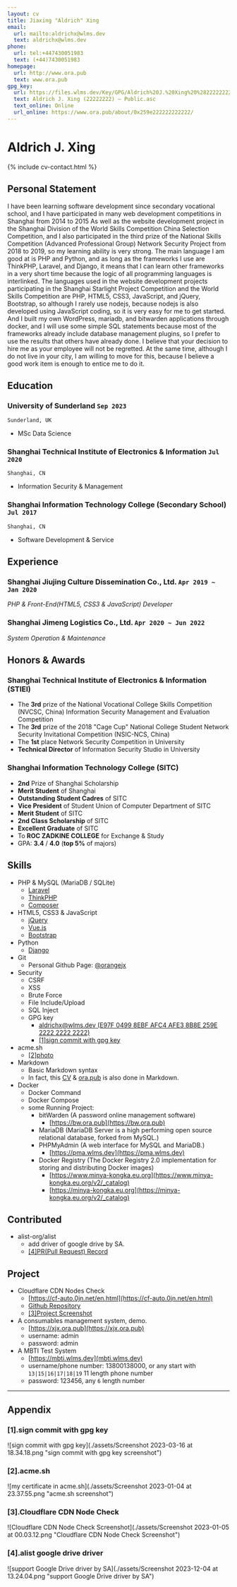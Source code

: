 ```yaml
---
layout: cv
title: Jiaxing "Aldrich" Xing
email:
  url: mailto:aldrichx@wlms.dev
  text: aldrichx@wlms.dev
phone:
  url: tel:+447430051983
  text: (+44)7430051983
homepage:
  url: http://www.ora.pub
  text: www.ora.pub
gpg_key:
  url: https://files.wlms.dev/Key/GPG/Aldrich%20J.%20Xing%20%2822222222%29%20%E2%80%93%20Public.asc
  text: Aldrich J. Xing (22222222) – Public.asc
  text_online: Online
  url_online: https://www.ora.pub/about/0x259e222222222222/
---
```


# **Aldrich** J. Xing

<!--
include contact information from the front matter
Supported arguments:
    - homepage: url, text
    - phone
    - email
-->

{% include cv-contact.html %}

## Personal Statement
I have been learning software development since secondary vocational school, and I have participated in many web development competitions in Shanghai from 2014 to 2015 As well as the website development project in the Shanghai Division of the World Skills Competition China Selection Competition, and I also participated in the third prize of the National Skills Competition (Advanced Professional Group) Network Security Project from 2018 to 2019, so my learning ability is very strong. The main language I am good at is PHP and Python, and as long as the frameworks I use are ThinkPHP, Laravel, and Django, it means that I can learn other frameworks in a very short time because the logic of all programming languages ​​is interlinked. The languages used in the website development projects participating in the Shanghai Starlight Project Competition and the World Skills Competition are PHP, HTML5, CSS3, JavaScript, and jQuery, Bootstrap, so although I rarely use nodejs, because nodejs is also developed using JavaScript coding, so it is very easy for me to get started. And I built my own WordPress, mariadb, and bitwarden applications through docker, and I will use some simple SQL statements because most of the frameworks already include database management plugins, so I prefer to use the results that others have already done. I believe that your decision to hire me as your employee will not be regretted. At the same time, although I do not live in your city, I am willing to move for this, because I believe a good work item is enough to entice me to do it.

## Education
### **University of Sunderland** `Sep 2023`

```
Sunderland, UK
```
- MSc Data Science

### **Shanghai Technical Institute of Electronics & Information** `Jul 2020`

```
Shanghai, CN
```
- Information Security & Management

### **Shanghai Information Technology College** (Secondary School) `Jul 2017`

```
Shanghai, CN
```
- Software Development & Service

## Experience
### **Shanghai Jiujing Culture Dissemination Co., Ltd.** `Apr 2019 ~ Jan 2020`

_PHP & Front-End(HTML5, CSS3 & JavaScript) Developer_<br>

### **Shanghai Jimeng Logistics Co., Ltd.** `Apr 2020 ~ Jun 2022`

_System Operation & Maintenance_<br>

## Honors & Awards
### **Shanghai Technical Institute of Electronics & Information (STIEI)**
  - The **3rd** prize of the National Vocational College Skills Competition (NVCSC, China) Information Security Management and Evaluation Competition
  - The **3rd** prize of the 2018 "Cage Cup" National College Student Network Security Invitational Competition (NSIC-NCS, China)
  - The **1st** place Network Security Competition in University
  - **Technical Director** of Information Security Studio in University

### **Shanghai Information Technology College (SITC)**
  - **2nd** Prize of Shanghai Scholarship
  - **Merit Student** of Shanghai
  - **Outstanding Student Cadres** of SITC
  - **Vice President** of Student Union of Computer Department of SITC
  - **Merit Student** of SITC
  - **2nd Class Scholarship** of SITC
  - **Excellent Graduate** of SITC
  - To **ROC ZADKINE COLLEGE** for Exchange & Study
  - GPA: **3.4** / **4.0** (**top 5%** of majors)

## Skills
  - PHP & MySQL (MariaDB / SQLite)
    - [Laravel](https://laravel.com "Laravel.com")
    - [ThinkPHP](https://www.thinkphp.cn "www.ThinkPHP.cn")
    - [Composer](https://getcomposer.org "Composer")
  - HTML5, CSS3 & JavaScript
    - [jQuery](https://jquery.com "jQuery")
    - [Vue.js](https://vuejs.org "Vue.js")
    - [Bootstrap](https://getbootstrap.com "Bootstrap")
  - Python
    - [Django](https://www.djangoproject.com "Django")
  - Git
    - Personal Github Page: [@orangejx](https://github.com/orangejx)
  - Security
    - CSRF
    - XSS
    - Brute Force
    - File Include/Upload
    - SQL Inject
    - GPG key
      - [aldrichx@wlms.dev (E97F 0499 8EBF AFC4 AFE3 8B8E 259E 2222 2222 2222)](https://keyserver.ubuntu.com/pks/lookup?search=0x259e222222222222&fingerprint=on&op=index)
      - [\[1\]sign commit with gpg key](#1sign-commit-with-gpg-key)
  - acme.sh
    - [\[2\]photo](#2acmesh)
  - Markdown
    - Basic Markdown syntax
    - In fact, this [CV](https://about.wlms.dev "about.wlms.dev") & [ora.pub](https://www.ora.pub "www.ora.pub") is also done in Markdown.
  - Docker
    - Docker Command
    - Docker Compose
    - some Running Project:
      - bitWarden (A password online management software)
        - [https://bw.ora.pub](https://bw.ora.pub)
      - MariaDB (MariaDB Server is a high performing open source relational database, forked from MySQL.)
      - PHPMyAdmin (A web interface for MySQL and MariaDB.)
        - [https://pma.wlms.dev](https://pma.wlms.dev)
      - Docker Registry (The Docker Registry 2.0 implementation for storing and distributing Docker images)
        - [https://www.minya-kongka.eu.org](https://www.minya-kongka.eu.org/v2/_catalog)
        - [https://minya-kongka.eu.org](https://minya-kongka.eu.org/v2/_catalog)

## Contributed 
  - alist-org/alist
    - add driver of google drive by SA.
    - [\[4\]PR(Pull Request) Record](#4alist-google-drive-driver)

## Project
  - Cloudflare CDN Nodes Check
    - [https://cf-auto.0jn.net/en.html](https://cf-auto.0jn.net/en.html)
    - [Github Repository](https://github.com/orangejx/cf-auto-web.git)
    - [\[3\]Project Screenshot](#3cloudflare-cdn-node-check)
  - A consumables management system, demo.
    - [https://xjx.ora.pub](https://xjx.ora.pub)
    - username: admin
    - password: admin
  - A MBTI Test System 
    - [https://mbti.wlms.dev](mbti.wlms.dev)
    - username/phone number: 13800138000, or any start with `13|15|16|17|18|19` 11 length phone number
    - password: 123456, any `6` length number
---

## Appendix
### [1].sign commit with gpg key
![sign commit with gpg key](./assets/Screenshot 2023-03-16 at 18.34.18.png "sign commit with gpg key screenshot")

### [2].acme.sh
![my certificate in acme.sh](./assets/Screenshot 2023-01-04 at 23.37.55.png "acme.sh screenshot")

### [3].Cloudflare CDN Node Check
![Cloudflare CDN Node Check Screenshot](./assets/Screenshot 2023-01-05 at 00.03.12.png "Cloudflare CDN Node Check Screenshot")

### [4].alist google drive driver 
![support Google Drive driver by SA](./assets/Screenshot 2023-12-04 at 13.24.04.png "support Google Drive driver by SA")

<!-- ### Footer

Last updated: May 2013 -->
